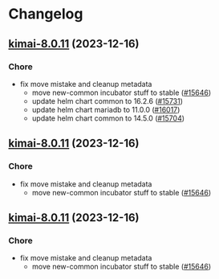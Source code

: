 # Changelog



## [kimai-8.0.11](https://github.com/truecharts/charts/compare/kimai-8.0.10...kimai-8.0.11) (2023-12-16)

### Chore

- fix move mistake and cleanup metadata
  - move new-common incubator stuff to stable ([#15646](https://github.com/truecharts/charts/issues/15646))
  - update helm chart common to 16.2.6 ([#15731](https://github.com/truecharts/charts/issues/15731))
  - update helm chart mariadb to 11.0.0 ([#16017](https://github.com/truecharts/charts/issues/16017))
  - update helm chart common to 14.5.0 ([#15704](https://github.com/truecharts/charts/issues/15704))
  
  


## [kimai-8.0.11](https://github.com/truecharts/charts/compare/kimai-8.0.10...kimai-8.0.11) (2023-12-16)

### Chore

- fix move mistake and cleanup metadata
  - move new-common incubator stuff to stable ([#15646](https://github.com/truecharts/charts/issues/15646))
  
  


## [kimai-8.0.11](https://github.com/truecharts/charts/compare/kimai-8.0.10...kimai-8.0.11) (2023-12-16)

### Chore

- fix move mistake and cleanup metadata
  - move new-common incubator stuff to stable ([#15646](https://github.com/truecharts/charts/issues/15646))
  
  